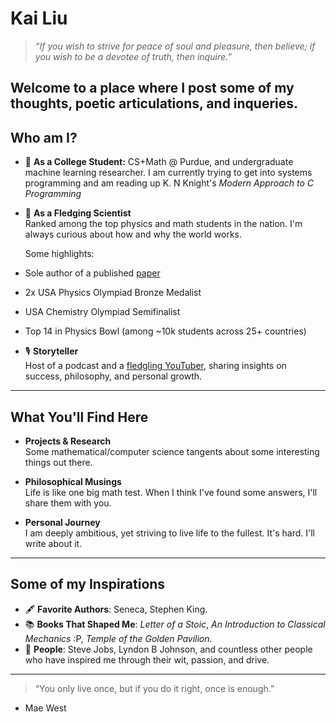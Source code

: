 # Kai Liu

> _“If you wish to strive for peace of soul and pleasure, then believe; if you wish to be a devotee of truth, then inquire.”_

Welcome to a place where I post some of my thoughts, poetic articulations, and inqueries. 
---

## Who am I?

- 🧠 **As a College Student:**
    CS+Math @ Purdue, and undergraduate machine learning researcher. I am currently trying to get into systems programming and am reading up K. N Knight's _Modern Approach to C Programming_     
  

- 🌌 **As a Fledging Scientist**  
  Ranked among the top physics and math students in the nation. I'm always curious about how and why the world works. 
  
  Some highlights: 
- Sole author of a published [paper](https://doi.org/10.1080/0025570X.2024.2401297) 
- 2x USA Physics Olympiad Bronze Medalist
- USA Chemistry Olympiad Semifinalist
- Top 14 in Physics Bowl (among ~10k students across 25+ countries) 

- 🎙️ **Storyteller**  
  Host of a podcast and a [fledgling YouTuber](https://www.youtube.com/@bitsofkai), sharing insights on success, philosophy, and personal growth.

---

## What You'll Find Here

- **Projects & Research**  
  Some mathematical/computer science tangents about some interesting things out there.

- **Philosophical Musings**  
  Life is like one big math test. When I think I've found some answers, I'll share them with you.

- **Personal Journey**  
  I am deeply ambitious, yet striving to live life to the fullest. It's hard. I'll write about it.

---

## Some of my Inspirations

- 🖋️ **Favorite Authors**: Seneca, Stephen King.  
- 📚 **Books That Shaped Me**: _Letter of a Stoic_, _An Introduction to Classical Mechanics_ :P, _Temple of the Golden Pavilion_.
- 🧬 **People**: Steve Jobs, Lyndon B Johnson, and countless other people who have inspired me through their wit, passion, and drive.

---

> “You only live once, but if you do it right, once is enough.”

- Mae West

